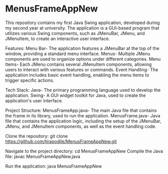 # MenusFrameAppNew
This repository contains my first Java Swing application, developed during my second year at university. The application is a GUI-based program that utilizes various Swing components, such as JMenuBar, JMenu, and JMenuItem, to create an interactive user interface.

Features:
Menu Bar- The application features a JMenuBar at the top of the window, providing a standard menu interface.
Menus- Multiple JMenu components are used to organize options under different categories.
Menu Items- Each JMenu contains several JMenuItem components, allowing users to interact with various features or commands.
Event Handling- The application includes basic event handling, enabling the menu items to trigger specific actions.

Tech Stack:
Java- The primary programming language used to develop the application.
Swing- A GUI widget toolkit for Java, used to create the application's user interface.

Project Structure:
MenusFrameApp.java- The main Java file that contains the frame in its library, used to run the application.
MenusFrame.java- Java file that contains the application logic, including the setup of the JMenuBar, JMenu, and JMenuItem components, as well as the event handling code.

Clone the repository:
git clone https://github.com/tjrapodile/MenusFrameAppNew.git

Navigate to the project directory:
cd MenusFrameAppNew
Compile the Java file:
javac MenusFrameAppNew.java

Run the application:
java MenusFrameAppNew
